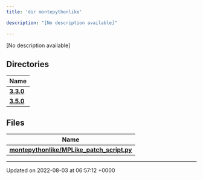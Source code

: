 ```yaml
---
title: 'dir montepythonlike'

description: "[No description available]"

---
```







[No description available]

## Directories

| Name           |
| -------------- |
| **[3.3.0](/documentation/code/gambit_2/files/dir_faa0f9f1a910b4e4bd430b9be8a31539/#dir-3.3.0)**  |
| **[3.5.0](/documentation/code/gambit_2/files/dir_677ded5cbb6afdddfdcfe2e08d019e9b/#dir-3.5.0)**  |

## Files

| Name           |
| -------------- |
| **[montepythonlike/MPLike_patch_script.py](/documentation/code/gambit_2/files/mplike__patch__script_8py/#file-mplike-patch-script.py)**  |






-------------------------------

Updated on 2022-08-03 at 06:57:12 +0000
